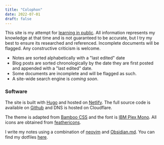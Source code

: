 ```yaml
---
title: "Colophon"
date: 2022-07-01
draft: false
---
```


This site is my attempt for [learning in
public](https://www.swyx.io/learn-in-public/). All information represents
my knowledge at that time and is not guaranteed to be accurate, but I
try my best to ensure its researched and referenced. Incomplete documents
will be flagged. Any constructive criticism is welcome.

- Notes are sorted alphabetically with a "last edited" date
- Blog posts are sorted chronologically by the date they are first posted and appended
  with a "last edited" date.
- Some documents are incomplete and will be flagged as such.
- A site-wide search engine is _coming soon_.

### Software

The site is built with [Hugo](https://gohugo.io/) and hosted on
[Netlify](https://app.netlify.com/). The full source code is available on
[Github](https://github.com/kencx/source) and DNS is hosted on Cloudflare.

The theme is adapted from [Bamboo
CSS](https://rilwis.github.io/bamboo/) and the font is [IBM Plex
Mono](https://github.com/IBM/plex). All icons are obtained from
[feathericons](https://feathericons.com).

I write my notes using a combination of [neovim](https://neovim.io/) and
[Obsidian.md](https://obsidian.md/). You can find my dotfiles
[here](https://github.com/kencx/dotfiles).
